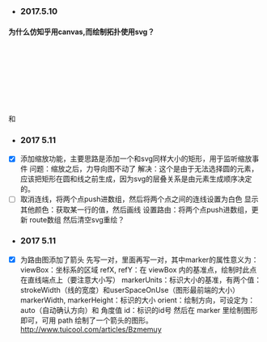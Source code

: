 - ### 2017.5.10
#### 为什么仿知乎用canvas,而绘制拓扑使用svg？
<canvas>和<svg>都是HTML5推荐使用的图形技术，Canvas基于像素，提供2D绘制函数，是一种HTML元素类型，依赖于HTML，只能通过脚本绘制图形；SVG为矢量，提供一系列图形元素（Rect, Path, Circle, Line…），还有完整的动画，事件机制，本身就能独立使用，也可以嵌入到HTML中
Canvas提供的功能更原始，适合像素处理，动态渲染和大数据量绘制，SVG更适合用来做动态交互，而且SVG绘图很容易编辑，只需要增加或移除相应的元素就可以了。
由于后续需要添加设置路由等功能，所以采用了基于svg的数据可视化库，d3.js

- ### 2017 5.11
- [x] 添加缩放功能，主要思路是添加一个和svg同样大小的矩形，用于监听缩放事件
问题：缩放之后，力导向图不动了
解决：这个是由于无法选择圆的元素，应该把矩形在圆和线之前生成，因为svg的层叠关系是由元素生成顺序决定的。
- [ ] 取消连线，将两个点push进数组，然后将两个点之间的连线设置为白色
显示其他颜色：获取某一行的值，然后画线
设置路由：将两个点push进数组，更新 route数组
然后清空svg重绘？

- ### 2017 5.11
- [x] 为路由图添加了箭头
先写一对<defs>，里面再写一对<marker>，其中marker的属性意义为：
viewBox：坐标系的区域
refX, refY：在 viewBox 内的基准点，绘制时此点在直线端点上（要注意大小写）
markerUnits：标识大小的基准，有两个值：strokeWidth（线的宽度）和userSpaceOnUse（图形最前端的大小）
markerWidth, markerHeight：标识的大小
orient：绘制方向，可设定为：auto（自动确认方向）和 角度值
id：标识的id号
然后在 marker 里绘制图形即可，可用 path 绘制了一个箭头的图形。
http://www.tuicool.com/articles/Bzmemuy
